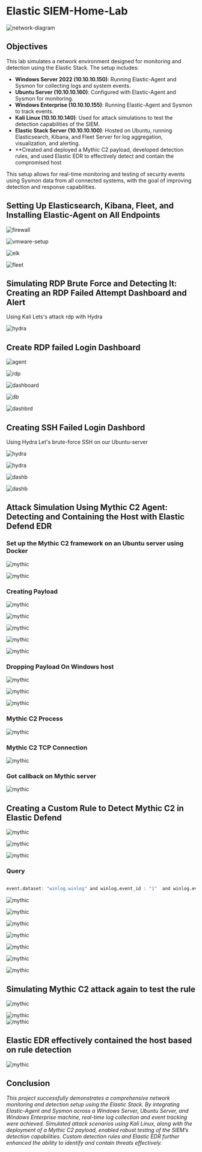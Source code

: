 # Elastic SIEM-Home-Lab  

![network-diagram](images/diag.png)




## Objectives

This lab simulates a network environment designed for monitoring and detection using the Elastic Stack. The setup includes:

- **Windows Server 2022 (10.10.10.150)**: Running Elastic-Agent and Sysmon for collecting logs and system events.
- **Ubuntu Server (10.10.10.160)**: Configured with Elastic-Agent and Sysmon for monitoring.
- **Windows Enterprise (10.10.10.155)**: Running Elastic-Agent and Sysmon to track events.
- **Kali Linux (10.10.10.140)**: Used for attack simulations to test the detection capabilities of the SIEM.
- **Elastic Stack Server (10.10.10.100)**: Hosted on Ubuntu, running Elasticsearch, Kibana, and Fleet Server for log aggregation, visualization, and alerting.
- **Created and deployed a Mythic C2 payload, developed detection rules, and used Elastic  EDR to effectively detect and contain the compromised host



This setup allows for real-time monitoring and testing of security events using Sysmon data from all connected systems, with the goal of improving detection and response capabilities.


## Setting Up Elasticsearch, Kibana, Fleet, and Installing Elastic-Agent on All Endpoints



![firewall](images/pfsense.png)



![vmware-setup](images/vm.png)


![elk](images/elk.png)


![fleet](images/fleet-setup.png)


## Simulating RDP Brute Force and Detecting It: Creating an RDP Failed Attempt Dashboard and Alert


Using Kali Lets's attack rdp with Hydra

![hydra](images/hydra.png)



## Create RDP failed Login Dashboard

![agent](images/agent.png)



![rdp](images/rdp-failed.png)


![dashboard](images/dbcreat.png)

![db](images/dashbrd-rdp.png)

![dashbrd](images/dashb.png)


## Creating SSH Failed Login Dashbord 


Using Hydra Let's brute-force SSH on our Ubuntu-server

![hydra](images/hydra-ssh.png)

![hydra](images/ssh-ubuntu.png)



![dashb](images/ssh-dashb.png)



![dashb](images/dash-ssh.png)





## Attack Simulation Using Mythic C2 Agent: Detecting and Containing the Host with Elastic Defend EDR


### Set up the Mythic C2 framework on an Ubuntu server using Docker  


![mythic](images/mythic1.png)



![mythic](images/mythic2.png)



### Creating Payload



![mythic](images/payload1.png)

![mythic](images/payload2.png)


![mythic](images/payload3.png)



![mythic](images/payload4.png)



![mythic](images/payload5.png) 



### Dropping Payload On Windows host



 ![mythic](images/droping.png)



![mythic](images/paylod1.png)  




![mythic](images/run.png)



### Mythic C2 Process


![mythic](images/process2.png)

### Mythic C2 TCP Connection 


![mythic](images/tcp.png)

###  Got callback on Mythic server


![mythic](images/callback.png)

## Creating a Custom Rule to Detect Mythic C2 in Elastic Defend




![mythic](images/kibana.png)



![mythic](images/query.png)




![mythic](images/hash.png) 


### Query


```d

event.dataset: "winlog.winlog" and winlog.event_id : "1"  and winlog.event_data.Hashes:SHA1=AF10FDECE17ADAA3A134913D6F3842B11CCBFEC6,MD5=0BAD5235BD4DAB08116FA19791713D4E,SHA256=CF8BE2F0E72B05FA3A8D91811AC8982600C0DE9CA81BFE974FFA3DD0C4E8EF60,IMPHASH=F34D5F2D4577ED6D9CEEC516C1F5A744

```




![mythic](images/rule.png) 



![mythic](images/rule2.png) 

![mythic](images/rule3.png)  


![mythic](images/rule-title.png)  


![mythic](images/action.png)  

![mythic](images/contain.png)     



![mythic](images/rule5.png)     



## Simulating Mythic C2 attack again to test the rule

![mythic](images/rrr.png)     

![mythic](images/r2.png)     
![mythic](images/r3.png)     


## Elastic EDR effectively contained the host based on rule detection


![mythic](images/host-cont.png)     

## Conclusion

*This project successfully demonstrates a comprehensive network monitoring and detection setup using the Elastic Stack. By integrating Elastic-Agent and Sysmon across a Windows Server, Ubuntu Server, and Windows Enterprise machine, real-time log collection and event tracking were achieved. Simulated attack scenarios using Kali Linux, along with the deployment of a Mythic C2 payload, enabled robust testing of the SIEM’s detection capabilities. Custom detection rules and Elastic EDR further enhanced the ability to identify and contain threats effectively.*



